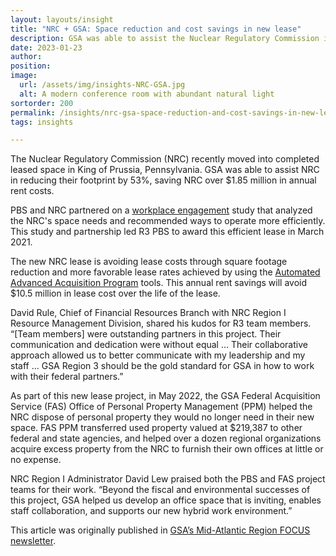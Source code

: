 ```yaml
---
layout: layouts/insight
title: "NRC + GSA: Space reduction and cost savings in new lease"
description: GSA was able to assist the Nuclear Regulatory Commission in reducing their footprint and saving over $1.85 million in annual rent costs.
date: 2023-01-23
author:
position:
image:
  url: /assets/img/insights-NRC-GSA.jpg
  alt: A modern conference room with abundant natural light
sortorder: 200
permalink: /insights/nrc-gsa-space-reduction-and-cost-savings-in-new-lease/
tags: insights

---
```



The Nuclear Regulatory Commission (NRC) recently moved into completed leased space in King of Prussia, Pennsylvania. GSA was able to assist NRC in reducing their footprint by 53%, saving NRC over $1.85 million in annual rent costs.

PBS and NRC partnered on a <a href="https://workplace.gsa.gov/offerings/workplace-engagements/" >workplace engagement</a> study that analyzed the NRC's space needs and recommended ways to operate more efficiently. This study and partnership led R3 PBS to award this efficient lease in March 2021.

The new NRC lease is avoiding lease costs through square footage reduction and more favorable lease rates achieved by using the <a href="https://www.gsa.gov/real-estate/real-estate-services/leasing/leasing-tools" >Automated Advanced Acquisition Program</a> tools. This annual rent savings will avoid $10.5 million in lease cost over the life of the lease.

David Rule, Chief of Financial Resources Branch with NRC Region I Resource Management Division, shared his kudos for R3 team members. “[Team members] were outstanding partners in this project. Their communication and dedication were without equal … Their collaborative approach allowed us to better communicate with my leadership and my staff … GSA Region 3 should be the gold standard for GSA in how to work with their federal partners.”

As part of this new lease project, in May 2022, the GSA Federal Acquisition Service (FAS) Office of Personal Property Management (PPM) helped the NRC dispose of personal property they would no longer need in their new space. FAS PPM transferred used property valued at $219,387 to other federal and state agencies, and helped over a dozen regional organizations acquire excess property from the NRC to furnish their own offices at little or no expense.

NRC Region I Administrator David Lew praised both the PBS and FAS project teams for their work. “Beyond the fiscal and environmental successes of this project, GSA helped us develop an office space that is inviting, enables staff collaboration, and supports our new hybrid work environment.”

This article was originally published in <a href="https://www.gsa.gov/about-us/regions/welcome-to-the-midatlantic-region-3/region-3-newsroom/midatlantic-region-focus-newsletter/nrc-praises-space-reduction-and-cost-savings-in-new-lease?utm_medium=email&utm_source=govDelivery">GSA’s Mid-Atlantic Region FOCUS newsletter</a>.
